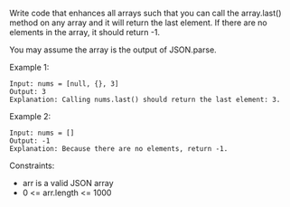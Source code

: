 Write code that enhances all arrays such that you can call the array.last() method on any array and it will return the last element. If there are no elements in the array, it should return -1.

You may assume the array is the output of JSON.parse.

Example 1:

```
Input: nums = [null, {}, 3]
Output: 3
Explanation: Calling nums.last() should return the last element: 3.
```

Example 2:

```
Input: nums = []
Output: -1
Explanation: Because there are no elements, return -1.
```

Constraints:

- arr is a valid JSON array
- 0 <= arr.length <= 1000
